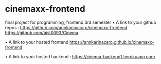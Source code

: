# cinemaxx-frontend
final project for programming, frontend 3rd semester 
•	 A link to your github repos :
https://github.com/annkarinacaro/cinemaxx-frontend
https://github.com/aist0093/Cinema

•	 A link to your hosted frontend
https://annkarinacaro.github.io/cinemaxx-frontend


•	 A link to your hosted backend : 
https://cinema-backend1.herokuapp.com
